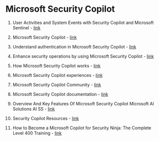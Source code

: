 # Microsoft Security Copilot
1. User Activities and System Events with Security Copilot and Microsoft Sentinel - [link](https://techcommunity.microsoft.com/blog/securitycopilotblog/monitor-user-activities-and-system-events-with-security-copilot-and-microsoft-se/4303368)

2. Microsoft Security Copilot - [link](https://adoption.microsoft.com/en-us/security-copilot/)

3. Understand authentication in Microsoft Security Copilot - [link](https://learn.microsoft.com/en-us/copilot/security/authentication)

4. Enhance security operations by using Microsoft Security Copilot - [link](https://learn.microsoft.com/en-us/training/paths/security-copilot-and-ai/)

5. How Microsoft Security Copilot works - [link](https://www.youtube.com/watch?v=0lg_derTkaM&list=PL3ZTgFEc7LyuQRLD61q9YqPKEDlZj4j5u&index=10)

6. Microsoft Security Copilot experiences - [link](https://learn.microsoft.com/en-us/copilot/security/experiences-security-copilot)

7. Microsoft Security Copilot Community - [link](https://github.com/Azure/Security-Copilot)

8. Microsoft Security Copilot documentation - [link](https://learn.microsoft.com/en-us/copilot/security/)

9. Overview And Key Features Of Microsoft Security Copilot Microsoft AI Solutions AI SS - [link](https://www.slideteam.net/overview-and-key-features-of-microsoft-security-copilot-microsoft-ai-solutions-ai-ss.html)

10. Security Copilot Resources - [link](https://microsoft.github.io/PartnerResources/skilling/microsoft-security-academy/microsoft-copilot-for-security)

11. How to Become a Microsoft Copilot for Security Ninja: The Complete Level 400 Training - [link](https://techcommunity.microsoft.com/t5/microsoft-security-copilot-blog/how-to-become-a-microsoft-copilot-for-security-ninja-the/ba-p/4106928)